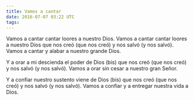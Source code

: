 ```yaml
---
title: Vamos a cantar
date: 2016-07-07 03:22 UTC
tags:
---
```


Vamos a cantar
cantar loores a nuestro Dios.
Vamos a cantar
cantar loores a nuestro Dios
que nos creó (que nos creó)
y nos salvó (y nos salvó).
Vamos a cantar y alabar
a nuestro grande Dios.
 
Y a orar
a mi descienda el poder de Dios (bis)
que nos creó (que nos creó)
y nos salvó (y nos salvó).
Vamos a orar sin cesar
a nuestro gran Señor.
 
Y a confiar
nuestro sustento viene de Dios (bis)
que nos creó (que nos creó)
y nos salvó (y nos salvó).
Vamos a confiar y a entregar
nuestra vida a Dios.
